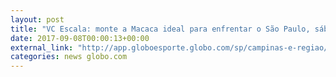```yaml
---
layout: post
title: "VC Escala: monte a Macaca ideal para enfrentar o São Paulo, sábado, no Morumbi"
date: 2017-09-08T00:00:13+00:00
external_link: "http://app.globoesporte.globo.com/sp/campinas-e-regiao/futebol/times/ponte-preta/voce-escala/05-09-2017/"
categories: news globo.com
---
```

